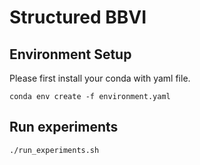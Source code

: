 # Structured BBVI

## Environment Setup
Please first install your conda with yaml file.
```
conda env create -f environment.yaml
```


## Run experiments
```bash
./run_experiments.sh
```
